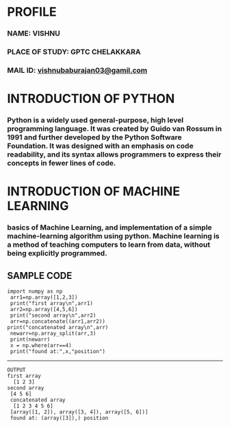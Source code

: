 # PROFILE
### NAME: VISHNU
### PLACE OF STUDY: GPTC CHELAKKARA
### MAIL ID: vishnubaburajan03@gamil.com
#
#
# INTRODUCTION OF PYTHON
### Python is a widely used general-purpose, high level programming language. It was created by Guido van Rossum in 1991 and further developed by the Python Software Foundation. It was designed with an emphasis on code readability, and its syntax allows programmers to express their concepts in fewer lines of code.
#
# INTRODUCTION OF MACHINE LEARNING
### basics of Machine Learning, and implementation of a simple machine-learning algorithm using python. Machine learning is a method of teaching computers to learn from data, without being explicitly programmed.
## SAMPLE CODE

```
import numpy as np
 arr1=np.array([1,2,3])
 print("first array\n",arr1)
 arr2=np.array([4,5,6])
 print("second array\n",arr2)
 arr=np.concatenate((arr1,arr2))
print("concatenated array\n",arr)
 newarr=np.array_split(arr,3)
 print(newarr)
 x = np.where(arr==4)
 print("found at:",x,"position")

```
---
```
OUTPUT
first array
  [1 2 3]
second array
 [4 5 6] 
 concatenated array
  [1 2 3 4 5 6]
 [array([1, 2]), array([3, 4]), array([5, 6])]
 found at: (array([3]),) position
 
 
 ```



